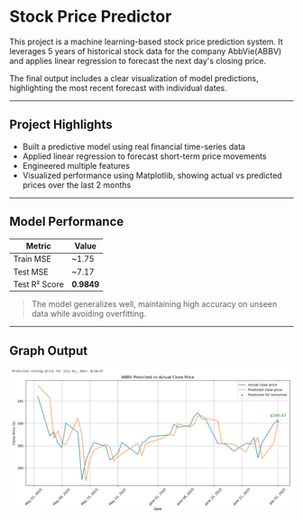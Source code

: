 # Stock Price Predictor

This project is a machine learning-based stock price prediction system. It leverages 5 years of historical stock data for the company AbbVie(ABBV) and applies linear regression to forecast the next day's closing price.

The final output includes a clear visualization of model predictions, highlighting the most recent forecast with individual dates.

---

## Project Highlights

- Built a predictive model using real financial time-series data
- Applied linear regression to forecast short-term price movements
- Engineered multiple features
- Visualized performance using Matplotlib, showing actual vs predicted prices over the last 2 months

---

## Model Performance

| Metric       | Value     |
|--------------|-----------|
| Train MSE    | ~1.75     |
| Test MSE     | ~7.17     |
| Test R² Score| **0.9849**|

> The model generalizes well, maintaining high accuracy on unseen data while avoiding overfitting.

---

## Graph Output

![Prediction Plot](abbv_stock_chart.png)

